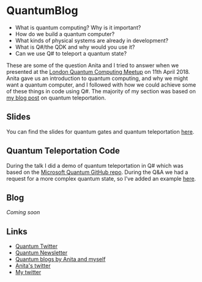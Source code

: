 # QuantumBlog

- What is quantum computing? Why is it important? 
- How do we build a quantum computer?
- What kinds of physical systems are already in development?
- What is Q#/the QDK and why would you use it?
- Can we use Q# to teleport a quantum state?

These are some of the question Anita and I tried to answer when we presented at the [London Quantum Computing Meetup](https://www.meetup.com/London-Quantum-Computing-Meetup/events/248537537/) on 11th April 2018. Anita gave us an introduction to quantum computing, and why we might want a quantum computer, and I followed with how we could achieve some of these things in code using Q#. The majority of my section was based on [my blog post](https://blogs.msdn.microsoft.com/uk_faculty_connection/2018/02/27/quantum-teleportation-in-q/) on quantum teleportation.

## Slides
You can find the slides for quantum gates and quantum teleportation [here](https://github.com/frtibble/QuantumBlog/blob/master/3%20London%20Quantum%20Computing/LondonQuantumComputing.pdf).

## Quantum Teleportation Code
During the talk I did a demo of quantum teleportation in Q# which was based on the [Microsoft Quantum GitHub repo](https://github.com/Microsoft/Quantum/tree/master/Samples/Teleportation). During the Q&A we had a request for a more complex quantum state, so I've added an example [here](https://github.com/frtibble/QuantumBlog/tree/master/3%20London%20Quantum%20Computing/Quantum%20Teleportation).

## Blog
*Coming soon*

## Links
- [Quantum Twitter](aka.ms/QuantumTwitter)
- [Quantum Newsletter](aka.ms/QuantumNewsletter)
- [Quantum blogs by Anita and myself](aka.ms/QuantumAdventures)
- [Anita's twitter](https://twitter.com/whywontitbuild)
- [My twitter](https://twitter.com/frances_tibble)
